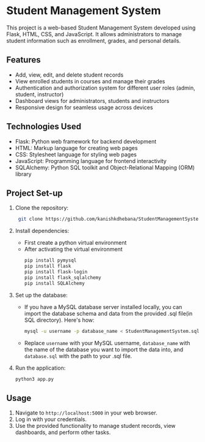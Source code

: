 # Student Management System

This project is a web-based Student Management System developed using Flask, HTML, CSS, and JavaScript. It allows administrators to manage student information such as enrollment, grades, and personal details.

## Features

- Add, view, edit, and delete student records
- View enrolled students in courses and manage their grades
- Authentication and authorization system for different user roles (admin, student, instructor)
- Dashboard views for administrators, students and instructors
- Responsive design for seamless usage across devices

## Technologies Used

- Flask: Python web framework for backend development
- HTML: Markup language for creating web pages
- CSS: Stylesheet language for styling web pages
- JavaScript: Programming language for frontend interactivity
- SQLAlchemy: Python SQL toolkit and Object-Relational Mapping (ORM) library

## Project Set-up

1. Clone the repository:
   ```bash
    git clone https://github.com/kanishkdhebana/StudentManagementSystem
   ```

2. Install dependencies: 
    - First create a python virtual environment
    - After activating the virtual environment
        ```bash
        pip install pymysql
        pip install flask
        pip install flask-login
        pip install flask_sqlalchemy
        pip install SQLAlchemy
        ```

3. Set up the database:

   - If you have a MySQL database server installed locally, you can import the database schema and data from the provided .sql file(in SQL directory). Here's how:

     ```bash
     mysql -u username -p database_name < StudentManagementSystem.sql
     ```

   - Replace `username` with your MySQL username, `database_name` with the name of the database you want to import the data into, and `database.sql` with the path to your .sql file.

4. Run the application:
    ```bash
    python3 app.py
    ```

## Usage

1. Navigate to `http://localhost:5000` in your web browser.
2. Log in with your credentials.
3. Use the provided functionality to manage student records, view dashboards, and perform other tasks.

